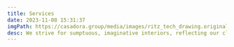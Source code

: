 ```yaml
---
title: Services
date: 2023-11-08 15:31:37
imgPath: https://casadora.group/media/images/ritz_tech_drawing.original.png
desc: We strive for sumptuous, imaginative interiors, reflecting our clients’ aspirations, lifestyles, personalities and brand, and no two jobs are ever alike.
---
```

